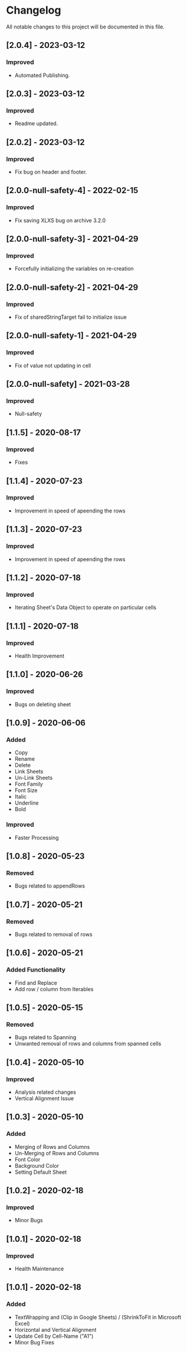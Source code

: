 # Changelog
All notable changes to this project will be documented in this file.

## [2.0.4] - 2023-03-12
### Improved
- Automated Publishing.

## [2.0.3] - 2023-03-12
### Improved
- Readme updated.

## [2.0.2] - 2023-03-12
### Improved
- Fix bug on header and footer.

## [2.0.0-null-safety-4] - 2022-02-15
### Improved
- Fix saving XLXS bug on archive 3.2.0

## [2.0.0-null-safety-3] - 2021-04-29
### Improved
- Forcefully initializing the variables on re-creation

## [2.0.0-null-safety-2] - 2021-04-29
### Improved
- Fix of sharedStringTarget fail to initialize issue

## [2.0.0-null-safety-1] - 2021-04-29
### Improved
- Fix of value not updating in cell

## [2.0.0-null-safety] - 2021-03-28
### Improved
- Null-safety

## [1.1.5] - 2020-08-17
### Improved
- Fixes

## [1.1.4] - 2020-07-23
### Improved
- Improvement in speed of apeending the rows

## [1.1.3] - 2020-07-23
### Improved
- Improvement in speed of apeending the rows

## [1.1.2] - 2020-07-18
### Improved
- Iterating Sheet's Data Object to operate on particular cells

## [1.1.1] - 2020-07-18
### Improved
- Health Improvement

## [1.1.0] - 2020-06-26
### Improved
- Bugs on deleting sheet

## [1.0.9] - 2020-06-06
### Added
- Copy
- Rename
- Delete
- Link Sheets
- Un-Link Sheets
- Font Family
- Font Size
- Italic
- Underline
- Bold

### Improved
- Faster Processing

## [1.0.8] - 2020-05-23
### Removed
- Bugs related to appendRows

## [1.0.7] - 2020-05-21
### Removed
- Bugs related to removal of rows

## [1.0.6] - 2020-05-21
### Added Functionality
- Find and Replace
- Add row / column from Iterables

## [1.0.5] - 2020-05-15
### Removed
- Bugs related to Spanning
- Unwanted removal of rows and columns from spanned cells

## [1.0.4] - 2020-05-10
### Improved
- Analysis related changes
- Vertical Alignment Issue

## [1.0.3] - 2020-05-10
### Added
- Merging of Rows and Columns
- Un-Merging of Rows and Columns
- Font Color
- Background Color
- Setting Default Sheet

## [1.0.2] - 2020-02-18
### Improved
- Minor Bugs

## [1.0.1] - 2020-02-18
### Improved
- Health Maintenance

## [1.0.1] - 2020-02-18
### Added
- TextWrapping and (Clip in Google Sheets) / (ShrinkToFit in Microsoft Excel)
- Horizontal and Vertical Alignment
- Update Cell by Cell-Name ("A1")
- Minor Bug Fixes